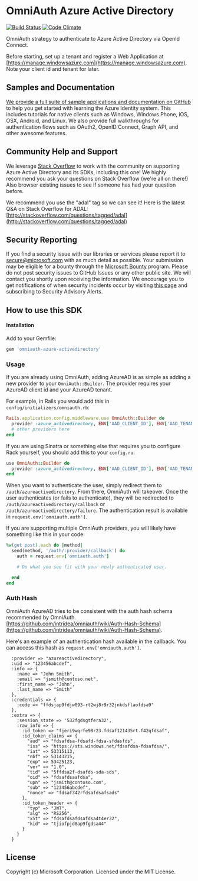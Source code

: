 # OmniAuth Azure Active Directory
[![Build Status](https://travis-ci.org/AzureAD/omniauth-azure-activedirectory.png?branch=master)](https://travis-ci.org/AzureAD/omniauth-azure-activedirectory)
[![Code Climate](https://codeclimate.com/github/AzureAD/omniauth-azure-activedirectory/badges/gpa.svg)](https://codeclimate.com/github/AzureAD/omniauth-azure-activedirectory/badges/gpa.svg)

OmniAuth strategy to authenticate to Azure Active Directory via OpenId Connect.

Before starting, set up a tenant and register a Web Application at [https://manage.windowsazure.com](https://manage.windowsazure.com). Note your client id and tenant for later.

## Samples and Documentation

[We provide a full suite of sample applications and documentation on GitHub](https://github.com/AzureADSamples) to help you get started with learning the Azure Identity system. This includes tutorials for native clients such as Windows, Windows Phone, iOS, OSX, Android, and Linux. We also provide full walkthroughs for authentication flows such as OAuth2, OpenID Connect, Graph API, and other awesome features. 

## Community Help and Support

We leverage [Stack Overflow](http://stackoverflow.com/) to work with the community on supporting Azure Active Directory and its SDKs, including this one! We highly recommend you ask your questions on Stack Overflow (we're all on there!) Also browser existing issues to see if someone has had your question before. 

We recommend you use the "adal" tag so we can see it! Here is the latest Q&A on Stack Overflow for ADAL: [http://stackoverflow.com/questions/tagged/adal](http://stackoverflow.com/questions/tagged/adal)

## Security Reporting

If you find a security issue with our libraries or services please report it to [secure@microsoft.com](mailto:secure@microsoft.com) with as much detail as possible. Your submission may be eligible for a bounty through the [Microsoft Bounty](http://aka.ms/bugbounty) program. Please do not post security issues to GitHub Issues or any other public site. We will contact you shortly upon receiving the information. We encourage you to get notifications of when security incidents occur by visiting [this page](https://technet.microsoft.com/en-us/security/dd252948) and subscribing to Security Advisory Alerts.

## How to use this SDK

#### Installation

Add to your Gemfile:

```ruby
gem 'omniauth-azure-activedirectory'
```

### Usage

If you are already using OmniAuth, adding AzureAD is as simple as adding a new provider to your `OmniAuth::Builder`. The provider requires your AzureAD client id and your AzureAD tenant.

For example, in Rails you would add this in `config/initializers/omniauth.rb`:

```ruby
Rails.application.config.middleware.use OmniAuth::Builder do
  provider :azure_activedirectory, ENV['AAD_CLIENT_ID'], ENV['AAD_TENANT']
  # other providers here
end
```

If you are using Sinatra or something else that requires you to configure Rack yourself, you should add this to your `config.ru`:

```ruby
use OmniAuth::Builder do
  provider :azure_activedirectory, ENV['AAD_CLIENT_ID'], ENV['AAD_TENANT']
end
```

When you want to authenticate the user, simply redirect them to `/auth/azureactivedirectory`. From there, OmniAuth will takeover. Once the user authenticates (or fails to authenticate), they will be redirected to `/auth/azureactivedirectory/callback` or `/auth/azureactivedirectory/failure`. The authentication result is available in `request.env['omniauth.auth']`.

If you are supporting multiple OmniAuth providers, you will likely have something like this in your code:

```ruby
%w(get post).each do |method|
  send(method, '/auth/:provider/callback') do
    auth = request.env['omniauth.auth']

    # Do what you see fit with your newly authenticated user.

  end
end
```

### Auth Hash

OmniAuth AzureAD tries to be consistent with the auth hash schema recommended by OmniAuth. [https://github.com/intridea/omniauth/wiki/Auth-Hash-Schema](https://github.com/intridea/omniauth/wiki/Auth-Hash-Schema).

Here's an example of an authentication hash available in the callback. You can access this hash as `request.env['omniauth.auth']`.

```
  :provider => "azureactivedirectory",
  :uid => "123456abcdef",
  :info => {
    :name => "John Smith",
    :email => "jsmith@contoso.net",
    :first_name => "John",
    :last_name => "Smith"
  },
  :credentials => {
    :code => "ffdsjap9fdjw893-rt2wj8r9r32jnkdsflaofdsa9"
  },
  :extra => {
    :session_state => '532fgdsgtfera32',
    :raw_info => {
      :id_token => "fjeri9wqrfe98r23.fdsaf121435rt.f42qfdsaf",
      :id_token_claims => {
        "aud" => "fdsafdsa-fdsafd-fdsa-sfdasfds",
        "iss" => "https://sts.windows.net/fdsafdsa-fdsafdsa/",
        "iat" => 53315113,
        "nbf" => 53143215,
        "exp" => 53425123,
        "ver" => "1.0",
        "tid" => "5ffdsa2f-dsafds-sda-sds",
        "oid" => "fdsafdsaafdsa",
        "upn" => "jsmith@contoso.com",
        "sub" => "123456abcdef",
        "nonce" => "fdsaf342rfdsafdsafsads"
      },
      :id_token_header => {
        "typ" => "JWT",
        "alg" => "RS256",
        "x5t" => "fdsafdsafdsafdsa4t4er32",
        "kid" => "tjiofpjd8ap9fgdsa44"
      }
    }
  }
```

## License

Copyright (c) Microsoft Corporation. Licensed under the MIT License.
